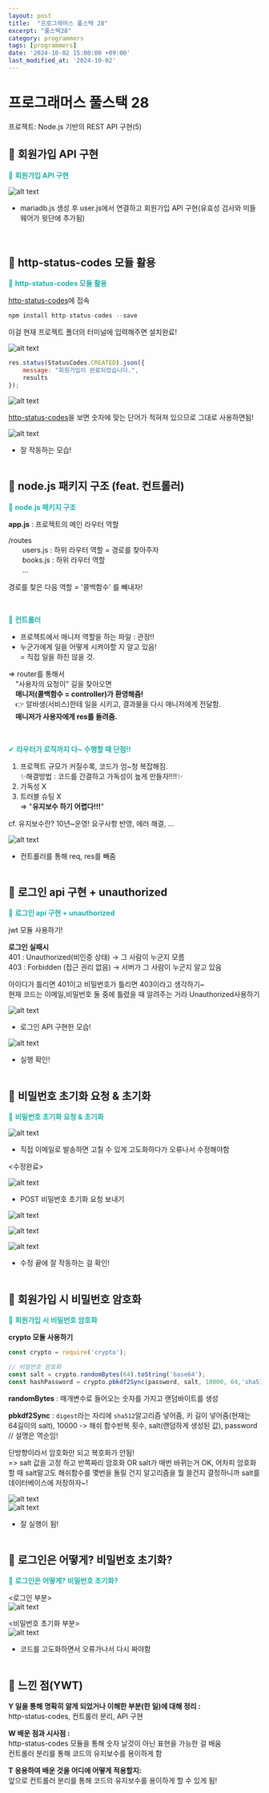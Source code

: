 ```yaml
---
layout: post
title:  "프로그래머스 풀스택 28"
excerpt: "풀스택28"
category: programmers
tags: [programmers]
date: '2024-10-02 15:00:00 +09:00'
last_modified_at: '2024-10-02'
---
```


# 프로그래머스 풀스택 28
프로젝트: Node.js 기반의 REST API 구현(5)

## 🌊 회원가입 API 구현
<span style="color:lightseagreen">💫 **회원가입 API 구현**</span><br>

![alt text](img01/image-283.png)<br>
- mariadb.js 생성 후 user.js에서 연결하고 회원가입 API 구현(유효성 검사와 미들웨어가 윗단에 추가됨)<br>
<br><br/>

## 🌊 http-status-codes 모듈 활용

<span style="color:lightseagreen">💫 **http-status-codes 모듈 활용**</span><br>

[http-status-codes](https://www.npmjs.com/package/http-status-codes)에 접속
```javascript
npm install http-status-codes --save
```
이걸 현재 프로젝트 폴더의 터미널에 입력해주면 설치완료!<br>

![alt text](img01/image-284.png)<br>

```javascript
res.status(StatusCodes.CREATED).json({
    message: "회원가입이 완료되었습니다.",
    results
});
```

![alt text](img01/image-284.png)<br>

[http-status-codes](https://www.npmjs.com/package/http-status-codes)을 보면 숫자에 맞는 단어가 적혀져 있으므로 그대로 사용하면됨!<br>

![alt text](img01/image-285.png)<br>
- 잘 작동하는 모습!<br><br/>

## 🌊 node.js 패키지 구조 (feat. 컨트롤러)


<span style="color:lightseagreen">💫 **node.js 패키지 구조**</span><br>

**app.js** : 프로젝트의 메인 라우터 역할<br>

/routes<br>
　　users.js : 하위 라우터 역할 = 경로를 찾아주자<br>
　　books.js : 하위 라우터 역할<br>
　　...<br>

경로를 찾은 다음 역할 = '콜백함수' 를 빼내자!<br>

<br>

<span style="color:lightseagreen">💫 **컨트롤러**</span><br>

- 프로젝트에서 매니저 역할을 하는 파일 : 관장!!<br>
- 누군가에게 일을 어떻게 시켜야할 지 알고 있음!<br>
= 직접 일을 하진 않을 것.<br>

=> router를 통해서<br>
　"사용자의 요청이" 길을 찾아오면<br>
　**매니저(콜백함수 = controller)가 환영해줌!**<br>
　👉 알바생(서비스)한테 일을 시키고, 결과물을 다시 매니저에게 전달함.<br>
　**매니저가 사용자에게 res를 돌려줌.**<br>

<br>

<span style="color:lightseagreen">✔ **라우터가 로직까지 다~ 수행할 때 단점!!**</span><br>
1) 프로젝트 규모가 커질수록, 코드가 엄~청 복잡해짐.<br>
✨해결방법 : 코드를 간결하고 가독성이 높게 만들자!!!!✨<br>
2) 가독성 X<br>
3) 트러블 슈팅 X<br>
=> "**유지보수 하기 어렵다!!!**"<br>

cf. 유지보수란? 10년~운영! 요구사항 반영, 에러 해결, ...<br>

![alt text](img01/image-286.png)<br>
- 컨트롤러를 통해 req, res를 빼줌<br><br/>

## 🌊 로그인 api 구현 + unauthorized

<span style="color:lightseagreen">💫 **로그인 api 구현 + unauthorized**</span><br>

jwt 모듈 사용하기!<br>

**로그인 실패시**<br>
401 : Unauthorized(비인증 상태) -> 그 사람이 누군지 모름<br>
403 : Forbidden (접근 권리 없음) -> 서버가 그 사람이 누군지 알고 있음<br>

아이디가 틀리면 401이고 비밀번호가 틀리면 403이라고 생각하기~<br>
현재 코드는 이메일,비밀번호 둘 중에 틀렸을 때 알려주는 거라 Unauthorized사용하기<br>

![alt text](img01/image-287.png)<br>
- 로그인 API 구현한 모습!<br>

![alt text](img01/image-288.png)<br>
- 실행 확인!<br><br/>

## 🌊 비밀번호 초기화 요청 & 초기화

<span style="color:lightseagreen">💫 **비밀번호 초기화 요청 & 초기화**</span><br>

![alt text](img01/image-293.png)<br>
- 직접 이메일로 발송하면 고칠 수 있게 고도화하다가 오류나서 수정해야함<br>

\<수정완료><br>

![alt text](img01/image-295.png)<br>
- POST 비밀번호 초기화 요청 보내기<br>

![alt text](img01/image-294.png)<br>

![alt text](img01/image-296.png)<br>

![alt text](img01/image-297.png)<br>

- 수정 끝에 잘 작동하는 걸 확인!<br><br/>

## 🌊 회원가입 시 비밀번호 암호화

<span style="color:lightseagreen">💫 **회원가입 시 비밀번호 암호화**</span><br>

**crypto 모듈 사용하기**<br>
```javascript
const crypto = require('crypto');
```

```javascript
// 비밀번호 암호화
const salt = crypto.randomBytes(64).toString('base64');
const hashPassword = crypto.pbkdf2Sync(password, salt, 10000, 64,'sha512').toString('base64');
```
**randomBytes** : 매개변수로 들어오는 숫자를 가지고 랜덤바이트를 생성<br>

**pbkdf2Sync** : `digest`라는 자리에 `sha512`알고리즘 넣어줌, 키 길이 넣어줌(현재는 64길이의 salt), 10000 -> 해쉬 함수반복 횟수, salt(랜덤하게 생성된 값), password // 설명은 역순임!<br>

단방향이라서 암호화만 되고 복호화가 안됨!<br>
=> salt 값을 고정 하고 반쪽짜리 암호화 OR salt가 매번 바뀌는거 OK, 어차피 암호화할 때 salt말고도 해쉬함수를 몇번을 돌릴 건지 알고리즘을 뭘 쓸건지 결정하니까 salt를 데이터베이스에 저장하자~!<br>

![alt text](img01/image-289.png)<br>
![alt text](img01/image-290.png)<br>
- 잘 실행이 됨!<br><br/>

## 🌊 로그인은 어떻게? 비밀번호 초기화?

<span style="color:lightseagreen">💫 **로그인은 어떻게? 비밀번호 초기화?**</span><br>

\<로그인 부분><br>
![alt text](img01/image-291.png)<br>

\<비밀번호 초기화 부분><br>
![alt text](img01/image-292.png)<br>
- 코드를 고도화하면서 오류가나서 다시 짜야함<br><br/>

## 🌊 느낀 점(YWT)

**Y 일을 통해 명확히 알게 되었거나 이해한 부분(한 일)에 대해 정리 :**<br>
http-status-codes, 컨트롤러 분리, API 구현<br>

**W 배운 점과 시사점 :**<br>
http-status-codes 모듈을 통해 숫자 날것이 아닌 표현을 가능한 걸 배움<br>
컨트롤러 분리를 통해 코드의 유지보수를 용이하게 함<br>

**T 응용하여 배운 것을 어디에 어떻게 적용할지:**<br>
앞으로 컨트롤러 분리를 통해 코드의 유지보수를 용이하게 할 수 있게 됨!<br>